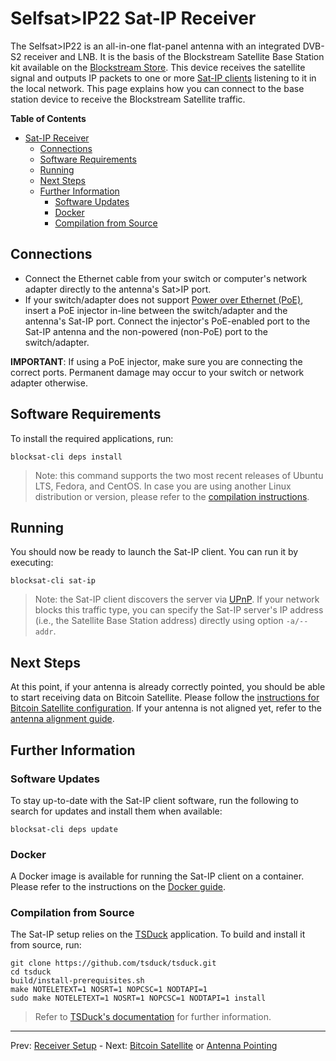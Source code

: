 # Selfsat>IP22 Sat-IP Receiver

The Selfsat>IP22 is an all-in-one flat-panel antenna with an integrated DVB-S2
receiver and LNB. It is the basis of the Blockstream Satellite Base Station kit
available on the [Blockstream
Store](https://store.blockstream.com/product/blockstream-satellite-base-station/).
This device receives the satellite signal and outputs IP packets to one or more
[Sat-IP clients](https://en.wikipedia.org/wiki/Sat-IP) listening to it in the
local network. This page explains how you can connect to the base station device
to receive the Blockstream Satellite traffic.

<!-- markdown-toc start - Don't edit this section. Run M-x markdown-toc-refresh-toc -->
**Table of Contents**

- [Sat-IP Receiver](#sat-ip-receiver)
    - [Connections](#connections)
    - [Software Requirements](#software-requirements)
    - [Running](#running)
    - [Next Steps](#next-steps)
    - [Further Information](#further-information)
        - [Software Updates](#software-updates)
        - [Docker](#docker)
        - [Compilation from Source](#compilation-from-source)

<!-- markdown-toc end -->


## Connections

- Connect the Ethernet cable from your switch or computer's network adapter
  directly to the antenna's Sat>IP port.
- If your switch/adapter does not support [Power over Ethernet
  (PoE)](https://en.wikipedia.org/wiki/Power_over_Ethernet), insert a PoE
  injector in-line between the switch/adapter and the antenna's Sat-IP
  port. Connect the injector's PoE-enabled port to the Sat-IP antenna and the
  non-powered (non-PoE) port to the switch/adapter.

**IMPORTANT**: If using a PoE injector, make sure you are connecting the correct
ports. Permanent damage may occur to your switch or network adapter otherwise.

## Software Requirements

To install the required applications, run:

```
blocksat-cli deps install
```

> Note: this command supports the two most recent releases of Ubuntu LTS,
> Fedora, and CentOS. In case you are using another Linux distribution or
> version, please refer to the [compilation
> instructions](#compilation-from-source).

## Running

You should now be ready to launch the Sat-IP client. You can run it by
executing:

```
blocksat-cli sat-ip
```

> Note: the Sat-IP client discovers the server via
> [UPnP](https://en.wikipedia.org/wiki/Universal_Plug_and_Play). If your network
> blocks this traffic type, you can specify the Sat-IP server's IP address
> (i.e., the Satellite Base Station address) directly using option `-a/--addr`.

## Next Steps

At this point, if your antenna is already correctly pointed, you should be able
to start receiving data on Bitcoin Satellite. Please follow the [instructions
for Bitcoin Satellite configuration](bitcoin.md). If your antenna is not aligned
yet, refer to the [antenna alignment guide](antenna-pointing.md).

## Further Information

### Software Updates

To stay up-to-date with the Sat-IP client software, run the following to search
for updates and install them when available:

```
blocksat-cli deps update
```

### Docker

A Docker image is available for running the Sat-IP client on a container. Please
refer to the instructions on the [Docker guide](docker.md).

### Compilation from Source

The Sat-IP setup relies on the [TSDuck](https://tsduck.io/) application. To
build and install it from source, run:

```
git clone https://github.com/tsduck/tsduck.git
cd tsduck
build/install-prerequisites.sh
make NOTELETEXT=1 NOSRT=1 NOPCSC=1 NODTAPI=1
sudo make NOTELETEXT=1 NOSRT=1 NOPCSC=1 NODTAPI=1 install
```

> Refer to [TSDuck's documentation](https://tsduck.io/doxy/building.html) for
> further information.

---

Prev: [Receiver Setup](receiver.md) - Next: [Bitcoin Satellite](bitcoin.md) or [Antenna Pointing](antenna-pointing.md)
